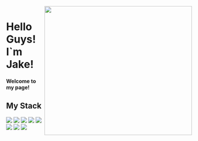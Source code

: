 <img src="https://user-images.githubusercontent.com/103394638/171373188-a8e4125d-50f1-4559-87a7-d8af5bf14903.jpeg" width="400" height="350" align="right"/>

<h1>Hello Guys! I`m Jake!</h1>
<h4> Welcome to my page! </h4>
<h2>My Stack</h2>

 <img src="https://img.shields.io/badge/HTML5-E34F26?style=flat-square&logo=HTML5&logoColor=white"/> <img src="https://img.shields.io/badge/CSS-1572B6?style=flat-square&logo=CSS&logoColor=white"/> <img src="https://img.shields.io/badge/JavaScript-F7DF1E?style=flat-square&logo=JavaScript&logoColor=white"/> 
 <img src="https://img.shields.io/badge/TypeScript-1222db?style=flat-square&logo=TypeScript&logoColor=white"/> 
<img src="https://img.shields.io/badge/React-61DAFB?style=flat-square&logo=react&logoColor=white"/> <img src="https://img.shields.io/badge/sass-CC6699?style=flat&logo=sass&logoColor=white"/>  <img src="https://img.shields.io/badge/Styledcomponents-42aaf5?style=flat-square&logo=Styledcomponents&logoColor=white"/> <img src="https://img.shields.io/badge/TailwindCSS-42f584?style=flat-square&logo=TailwindCSS&logoColor=white"/>
